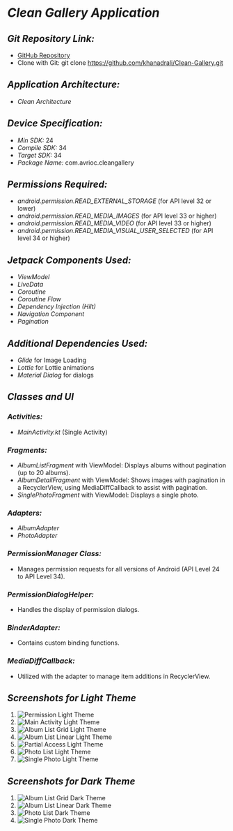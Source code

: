# *Clean Gallery Application*

## *Git Repository Link:*
- [GitHub Repository](https://github.com/khanadrali/Clean-Gallery)
- Clone with Git: git clone https://github.com/khanadrali/Clean-Gallery.git

## *Application Architecture:*
- *Clean Architecture*

## *Device Specification:*
- *Min SDK:* 24
- *Compile SDK:* 34
- *Target SDK:* 34
- *Package Name:* com.avrioc.cleangallery

## *Permissions Required:*
- *android.permission.READ_EXTERNAL_STORAGE* (for API level 32 or lower)
- *android.permission.READ_MEDIA_IMAGES* (for API level 33 or higher)
- *android.permission.READ_MEDIA_VIDEO* (for API level 33 or higher)
- *android.permission.READ_MEDIA_VISUAL_USER_SELECTED* (for API level 34 or higher)

## *Jetpack Components Used:*
- *ViewModel*
- *LiveData*
- *Coroutine*
- *Coroutine Flow*
- *Dependency Injection (Hilt)*
- *Navigation Component*
- *Pagination*

## *Additional Dependencies Used:*
- *Glide* for Image Loading
- *Lottie* for Lottie animations
- *Material Dialog* for dialogs

## *Classes and UI*

### *Activities:*
- *MainActivity.kt* (Single Activity)

### *Fragments:*
- *AlbumListFragment* with ViewModel: Displays albums without pagination (up to 20 albums).
- *AlbumDetailFragment* with ViewModel: Shows images with pagination in a RecyclerView, using MediaDiffCallback to assist with pagination.
- *SinglePhotoFragment* with ViewModel: Displays a single photo.

### *Adapters:*
- *AlbumAdapter*
- *PhotoAdapter*

### *PermissionManager Class:*
- Manages permission requests for all versions of Android (API Level 24 to API Level 34).

### *PermissionDialogHelper:*
- Handles the display of permission dialogs.

### *BinderAdapter:*
- Contains custom binding functions.

### *MediaDiffCallback:*
- Utilized with the adapter to manage item additions in RecyclerView.

## *Screenshots for Light Theme*

1. ![Permission Light Theme](screenshots/permission_light.png)
2. ![Main Activity Light Theme](screenshots/main_activity_light.png)
3. ![Album List Grid Light Theme](screenshots/album_list_grid_light.png)
4. ![Album List Linear Light Theme](screenshots/album_list_linear_light.png)
5. ![Partial Access Light Theme](screenshots/partial_access_light.png)
6. ![Photo List Light Theme](screenshots/photo_list_light.png)
7. ![Single Photo Light Theme](screenshots/single_photo_light.png)

## *Screenshots for Dark Theme*

1. ![Album List Grid Dark Theme](screenshots/album_list_grid_dark.png)
2. ![Album List Linear Dark Theme](screenshots/album_list_linear_dark.png)
3. ![Photo List Dark Theme](screenshots/photo_list_dark.png)
4. ![Single Photo Dark Theme](screenshots/single_photo_dark.png)
